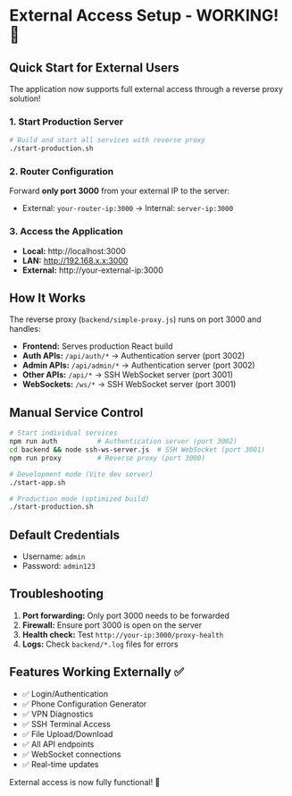 # External Access Setup - WORKING! 🎉

## Quick Start for External Users

The application now supports full external access through a reverse proxy solution!

### 1. Start Production Server
```bash
# Build and start all services with reverse proxy
./start-production.sh
```

### 2. Router Configuration
Forward **only port 3000** from your external IP to the server:
- External: `your-router-ip:3000` → Internal: `server-ip:3000`

### 3. Access the Application
- **Local:** http://localhost:3000
- **LAN:** http://192.168.x.x:3000
- **External:** http://your-external-ip:3000

## How It Works

The reverse proxy (`backend/simple-proxy.js`) runs on port 3000 and handles:

- **Frontend:** Serves production React build
- **Auth APIs:** `/api/auth/*` → Authentication server (port 3002)
- **Admin APIs:** `/api/admin/*` → Authentication server (port 3002)
- **Other APIs:** `/api/*` → SSH WebSocket server (port 3001)
- **WebSockets:** `/ws/*` → SSH WebSocket server (port 3001)

## Manual Service Control

```bash
# Start individual services
npm run auth          # Authentication server (port 3002)
cd backend && node ssh-ws-server.js  # SSH WebSocket (port 3001)
npm run proxy         # Reverse proxy (port 3000)

# Development mode (Vite dev server)
./start-app.sh

# Production mode (optimized build)
./start-production.sh
```

## Default Credentials
- Username: `admin`
- Password: `admin123`

## Troubleshooting

1. **Port forwarding:** Only port 3000 needs to be forwarded
2. **Firewall:** Ensure port 3000 is open on the server
3. **Health check:** Test `http://your-ip:3000/proxy-health`
4. **Logs:** Check `backend/*.log` files for errors

## Features Working Externally ✅

- ✅ Login/Authentication
- ✅ Phone Configuration Generator
- ✅ VPN Diagnostics  
- ✅ SSH Terminal Access
- ✅ File Upload/Download
- ✅ All API endpoints
- ✅ WebSocket connections
- ✅ Real-time updates

External access is now fully functional! 🚀
